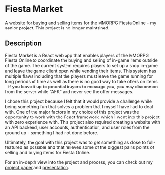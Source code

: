 # Fiesta Market

A website for buying and selling items for the MMORPG Fiesta Online - my senior project. This project is no longer maintained.

## Description

Fiesta Market is a React web app that enables players of the MMORPG Fiesta Online to coordinate the buying and selling of in-game items outside of the game. The current system requires players to set up a shop in-game and leave the game client open while vending their items. This system has multiple flaws including that the players must leave the game running for long periods of time as well as there is no good way to take offers on items - if you leave it up to potential buyers to message you, you may disconnect from the server while “AFK” and never see the offer messages.

I chose this project because I felt that it would provide a challenge while being something fun that solves a problem that I myself have had to deal with. One of the major factors in my choice of this project was the opportunity to work with the React framework, which I went into this project with zero experience with. This project also required creating a website with an API backend, user accounts, authentication, and user roles from the ground up - something I had not done before.

Ultimately, the goal with this project was to get something as close to full-featured as possible and that relieves some of the biggest pains points of selling and buying items for Fiesta Online.

For an in-depth view into the project and process, you can check out my [project paper](https://github.com/CaretCake/FiestaMarket/blob/master/FiestaMarket-ProjectPaper.pdf) and [presentation](https://github.com/CaretCake/FiestaMarket/blob/master/FiestaMarket-ProjectPresentation.pptx).
